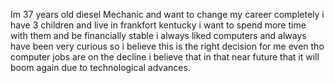 Im 37 years old diesel Mechanic and want to change my career completely
i have 3 children and live  in frankfort kentucky i want to spend more time with 
them and be financially stable i always liked computers and always have been very curious 
so i believe this is the right decision for me even tho  computer jobs are on the  decline 
i believe that in that near future that it will boom again due to technological advances.
